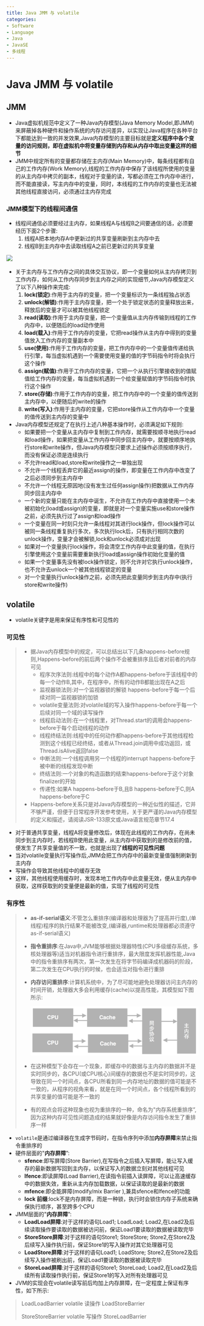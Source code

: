 ```yaml
---
title: Java JMM 与 volatile
categories:
- Software
- Language
- Java
- JavaSE
- 多线程
---
```

# Java JMM 与 volatile

## JMM

- Java虚拟机规范中定义了一种Java内存模型(Java Memory Model,即JMM)来屏蔽掉各种硬件和操作系统的内存访问差异，以实现让Java程序在各种平台下都能达到一致的并发效果,Java内存模型的主要目标就是**定义程序中各个变量的访问规则，即在虚拟机中将变量存储到内存和从内存中取出变量这样的细节**
- JMM中规定所有的变量都存储在主内存(Main Memory)中，每条线程都有自己的工作内存(Work Memory),线程的工作内存中保存了该线程所使用的变量的从主内存中拷贝的副本，线程对于变量的读，写都必须在工作内存中进行，而不能直接读，写主内存中的变量，同时，本线程的工作内存的变量也无法被其他线程直接访问，必须通过主内存完成

### JMM模型下的线程间通信

- 线程间通信必须要经过主内存，如果线程A与线程B之间要通信的话，必须要经历下面2个步骤:
    1. 线程A把本地内存A中更新过的共享变量刷新到主内存中去
    2. 线程B到主内存中去读取线程A之前已更新过的共享变量

![](C:\Users\lushan11\AppData\Roaming\Typora\typora-user-images\image-20210611095441923.png)

- 关于主内存与工作内存之间的具体交互协议，即一个变量如何从主内存拷贝到工作内存，如何从工作内存同步到主内存之间的实现细节,Java内存模型定义了以下八种操作来完成:
    1. **lock(锁定)**:作用于主内存的变量，把一个变量标识为一条线程独占状态
    2. **unlock(解锁)**:作用于主内存变量，把一个处于锁定状态的变量释放出来，释放后的变量才可以被其他线程锁定
    3. **read(读取)**:作用于主内存变量，把一个变量值从主内存传输到线程的工作内存中，以便随后的load动作使用
    4. **load(载入)**:作用于工作内存的变量，它把read操作从主内存中得到的变量值放入工作内存的变量副本中
    5. **use(使用)**:作用于工作内存的变量，把工作内存中的一个变量值传递给执行引擎，每当虚拟机遇到一个需要使用变量的值的字节码指令时将会执行这个操作
    6. **assign(赋值)**:作用于工作内存的变量，它把一个从执行引擎接收到的值赋值给工作内存的变量，每当虚拟机遇到一个给变量赋值的字节码指令时执行这个操作
    7. **store(存储)**:作用于工作内存的变量，把工作内存中的一个变量的值传送到主内存中，以便随后的write的操作
    8. **write(写入)**:作用于主内存的变量，它把store操作从工作内存中一个变量的值传送到主内存的变量中
- Java内存模型还规定了在执行上述八种基本操作时，必须满足如下规则:
    - 如果要把一个变量从主内存中复制到工作内存，就需要按顺寻地执行read和load操作，如果把变量从工作内存中同步回主内存中，就要按顺序地执行store和write操作，但Java内存模型只要求上述操作必须按顺序执行，而没有保证必须是连续执行
    - 不允许read和load,store和write操作之一单独出现
    - 不允许一个线程丢弃它的最近assign的操作，即变量在工作内存中改变了之后必须同步到主内存中
    - 不允许一个线程无原因地(没有发生过任何assign操作)把数据从工作内存同步回主内存中
    - 一个新的变量只能在主内存中诞生，不允许在工作内存中直接使用一个未被初始化(load或assign)的变量，即就是对一个变量实施use和store操作之前，必须先执行过了assign和load操作
    - 一个变量在同一时刻只允许一条线程对其进行lock操作，但lock操作可以被同一条线程重复执行多次，多次执行lock后，只有执行相同次数的unlock操作，变量才会被解锁,lock和unlock必须成对出现
    - 如果对一个变量执行lock操作，将会清空工作内存中此变量的值，在执行引擎使用这个变量前需要重新执行load或assign操作初始化变量的值
    - 如果一个变量事先没有被lock操作锁定，则不允许对它执行unlock操作，也不允许去unlock一个被其他线程锁定的变量
    - 对一个变量执行unlock操作之前，必须先把此变量同步到主内存中(执行store和write操作)

## volatile

- volatile关键字是用来保证有序性和可见性的

### 可见性

> - 据Java内存模型中的规定，可以总结出以下几条happens-before规则,Happens-before的前后两个操作不会被重排序且后者对前者的内存可见
>     - 程序次序法则:线程中的每个动作A都happens-before于该线程中的每一个动作B,其中，在程序中，所有的动作B都能出现在A之后
>     - 监视器锁法则:对一个监视器锁的解锁 happens-before于每一个后续对同一监视器锁的加锁
>     - volatile变量法则:对volatile域的写入操作happens-before于每一个后续对同一个域的读写操作
>     - 线程启动法则:在一个线程里，对Thread.start的调用会happens-before于每个启动线程的动作
>     - 线程终结法则:线程中的任何动作都happens-before于其他线程检测到这个线程已经终结，或者从Thread.join调用中成功返回，或Thread.isAlive返回false
>     - 中断法则:一个线程调用另一个线程的interrupt happens-before于被中断的线程发现中断
>     - 终结法则:一个对象的构造函数的结束happens-before于这个对象finalizer的开始
>     - 传递性:如果A happens-before于B,且B happens-before于C,则A happens-before于C
> - Happens-before关系只是对Java内存模型的一种近似性的描述，它并不够严谨，但便于日常程序开发参考使用，关于更严谨的Java内存模型的定义和描述，请阅读JSR-133原文或Java语言规范章节17.4

- 对于普通共享变量，线程A将变量修改后，体现在此线程的工作内存，在尚未同步到主内存时，若线程B使用此变量，从主内存中获取到的是修改前的值，便发生了共享变量值的不一致，也就是出现了**线程的可见性问题**
- 当对volatile变量执行写操作后,JMM会把工作内存中的最新变量值强制刷新到主内存
- 写操作会导致其他线程中的缓存无效
- 这样，其他线程使用缓存时，发现本地工作内存中此变量无效，便从主内存中获取，这样获取到的变量便是最新的值，实现了线程的可见性

### 有序性

> - **as-if-serial语义**:不管怎么重排序(编译器和处理器为了提高并行度),(单线程)程序的执行结果不能被改变,(编译器,runtime和处理器都必须遵守as-if-serial语义)
>
> - **指令重排序**:在Java中,JVM能够根据处理器特性(CPU多级缓存系统，多核处理器等)适当对机器指令进行重排序，最大限度发挥机器性能,Java中的指令重排序有两次，第一次发生在将字节码编译成机器码的阶段，第二次发生在CPU执行的时候，也会适当对指令进行重排
>
> - **内存访问重排序**:计算机系统中，为了尽可能地避免处理器访问主内存的时间开销，处理器大多会利用缓存(cache)以提高性能，其模型如下图所示:
>
>     <img src="https://raw.githubusercontent.com/LuShan123888/Files/main/Pictures/20210611123727.png" alt="处理器Cache模型" style="zoom:50%;" />
>
> - 在这种模型下会存在一个现象，即缓存中的数据与主内存的数据并不是实时同步的，各CPU(或CPU核心)间缓存的数据也不是实时同步的，这导致在同一个时间点，各CPU所看到同一内存地址的数据的值可能是不一致的，从程序的视角来看，就是在同一个时间点，各个线程所看到的共享变量的值可能是不一致的
>
> - 有的观点会将这种现象也视为重排序的一种，命名为"内存系统重排序”,因为这种内存可见性问题造成的结果就好像是内存访问指令发生了重排序一样

- `volatile`是通过编译器在生成字节码时，在指令序列中添加**内存屏障**来禁止指令重排序的
- 硬件层面的"**内存屏障**”:
    - **sfence**:即写屏障(Store Barrier),在写指令之后插入写屏障，能让写入缓存的最新数据写回到主内存，以保证写入的数据立刻对其他线程可见
    - **lfence**:即读屏障(Load Barrier),在读指令前插入读屏障，可以让高速缓存中的数据失效，重新从主内存加载数据，以保证读取的是最新的数据
    - **mfence**:即全能屏障(modify/mix Barrier ),兼具sfence和lfence的功能
    - **lock 前缀**:lock不是内存屏障，而是一种锁，执行时会锁住内存子系统来确保执行顺序，甚至跨多个CPU
- JMM层面的"**内存屏障**”:
    - **LoadLoad屏障**:对于这样的语句Load1; LoadLoad; Load2,在Load2及后续读取操作要读取的数据被访问前，保证Load1要读取的数据被读取完毕
    - **StoreStore屏障**:对于这样的语句Store1; StoreStore; Store2,在Store2及后续写入操作执行前，保证Store1的写入操作对其它处理器可见
    - **LoadStore屏障**:对于这样的语句Load1; LoadStore; Store2,在Store2及后续写入操作被刷出前，保证Load1要读取的数据被读取完毕
    - **StoreLoad屏障**:对于这样的语句Store1; StoreLoad; Load2,在Load2及后续所有读取操作执行前，保证Store1的写入对所有处理器可见
- JVM的实现会在volatile读写前后均加上内存屏障，在一定程度上保证有序性，如下所示:

> LoadLoadBarrier
> volatile 读操作
> LoadStoreBarrier
>
> StoreStoreBarrier
> volatile 写操作
> StoreLoadBarrier